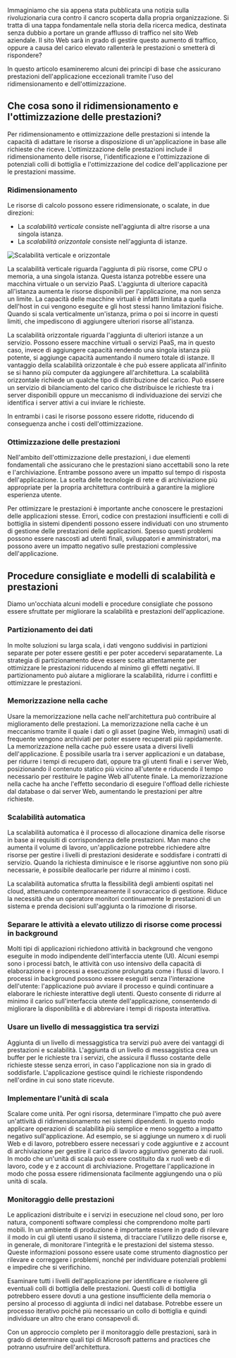 Immaginiamo che sia appena stata pubblicata una notizia sulla rivoluzionaria cura contro il cancro scoperta dalla propria organizzazione. Si tratta di una tappa fondamentale nella storia della ricerca medica, destinata senza dubbio a portare un grande afflusso di traffico nel sito Web aziendale. Il sito Web sarà in grado di gestire questo aumento di traffico, oppure a causa del carico elevato rallenterà le prestazioni o smetterà di rispondere?

In questo articolo esamineremo alcuni dei principi di base che assicurano prestazioni dell'applicazione eccezionali tramite l'uso del ridimensionamento e dell'ottimizzazione.

## <a name="what-is-scaling-and-performance-optimization"></a>Che cosa sono il ridimensionamento e l'ottimizzazione delle prestazioni?

Per ridimensionamento e ottimizzazione delle prestazioni si intende la capacità di adattare le risorse a disposizione di un'applicazione in base alle richieste che riceve. L'ottimizzazione delle prestazioni include il ridimensionamento delle risorse, l'identificazione e l'ottimizzazione di potenziali colli di bottiglia e l'ottimizzazione del codice dell'applicazione per le prestazioni massime.

### <a name="scaling"></a>Ridimensionamento

Le risorse di calcolo possono essere ridimensionate, o scalate, in due direzioni:

* La *scalabilità verticale* consiste nell'aggiunta di altre risorse a una singola istanza.
* La *scalabilità orizzontale* consiste nell'aggiunta di istanze.

![Scalabilità verticale e orizzontale](../media-draft/scale-up-scale-out.png)

La scalabilità verticale riguarda l'aggiunta di più risorse, come CPU o memoria, a una singola istanza. Questa istanza potrebbe essere una macchina virtuale o un servizio PaaS. L'aggiunta di ulteriore capacità all'istanza aumenta le risorse disponibili per l'applicazione, ma non senza un limite. La capacità delle macchine virtuali è infatti limitata a quella dell'host in cui vengono eseguite e gli host stessi hanno limitazioni fisiche. Quando si scala verticalmente un'istanza, prima o poi si incorre in questi limiti, che impediscono di aggiungere ulteriori risorse all'istanza.

La scalabilità orizzontale riguarda l'aggiunta di ulteriori istanze a un servizio. Possono essere macchine virtuali o servizi PaaS, ma in questo caso, invece di aggiungere capacità rendendo una singola istanza più potente, si aggiunge capacità aumentando il numero totale di istanze. Il vantaggio della scalabilità orizzontale è che può essere applicata all'infinito se si hanno più computer da aggiungere all'architettura. La scalabilità orizzontale richiede un qualche tipo di distribuzione del carico. Può essere un servizio di bilanciamento del carico che distribuisce le richieste tra i server disponibili oppure un meccanismo di individuazione dei servizi che identifica i server attivi a cui inviare le richieste.

In entrambi i casi le risorse possono essere ridotte, riducendo di conseguenza anche i costi dell'ottimizzazione.

### <a name="performance-optimization"></a>Ottimizzazione delle prestazioni

Nell'ambito dell'ottimizzazione delle prestazioni, i due elementi fondamentali che assicurano che le prestazioni siano accettabili sono la rete e l'archiviazione. Entrambe possono avere un impatto sul tempo di risposta dell'applicazione. La scelta delle tecnologie di rete e di archiviazione più appropriate per la propria architettura contribuirà a garantire la migliore esperienza utente.

Per ottimizzare le prestazioni è importante anche conoscere le prestazioni delle applicazioni stesse. Errori, codice con prestazioni insufficienti e colli di bottiglia in sistemi dipendenti possono essere individuati con uno strumento di gestione delle prestazioni delle applicazioni. Spesso questi problemi possono essere nascosti ad utenti finali, sviluppatori e amministratori, ma possono avere un impatto negativo sulle prestazioni complessive dell'applicazione.

## <a name="scalability-and-performance-patterns-and-practices"></a>Procedure consigliate e modelli di scalabilità e prestazioni

Diamo un'occhiata alcuni modelli e procedure consigliate che possono essere sfruttate per migliorare la scalabilità e prestazioni dell'applicazione.

### <a name="data-partitioning"></a>Partizionamento dei dati

In molte soluzioni su larga scala, i dati vengono suddivisi in partizioni separate per poter essere gestiti e per poter accedervi separatamente. La strategia di partizionamento deve essere scelta attentamente per ottimizzare le prestazioni riducendo al minimo gli effetti negativi. Il partizionamento può aiutare a migliorare la scalabilità, ridurre i conflitti e ottimizzare le prestazioni.

### <a name="caching"></a>Memorizzazione nella cache

Usare la memorizzazione nella cache nell'architettura può contribuire al miglioramento delle prestazioni. La memorizzazione nella cache è un meccanismo tramite il quale i dati o gli asset (pagine Web, immagini) usati di frequente vengono archiviati per poter essere recuperati più rapidamente. La memorizzazione nella cache può essere usata a diversi livelli dell'applicazione. È possibile usarla tra i server applicazioni e un database, per ridurre i tempi di recupero dati, oppure tra gli utenti finali e i server Web, posizionando il contenuto statico più vicino all'utente e riducendo il tempo necessario per restituire le pagine Web all'utente finale. La memorizzazione nella cache ha anche l'effetto secondario di eseguire l'offload delle richieste dal database o dai server Web, aumentando le prestazioni per altre richieste.

### <a name="autoscaling"></a>Scalabilità automatica

La scalabilità automatica è il processo di allocazione dinamica delle risorse in base ai requisiti di corrispondenza delle prestazioni. Man mano che aumenta il volume di lavoro, un'applicazione potrebbe richiedere altre risorse per gestire i livelli di prestazioni desiderate e soddisfare i contratti di servizio. Quando la richiesta diminuisce e le risorse aggiuntive non sono più necessarie, è possibile deallocarle per ridurre al minimo i costi.

La scalabilità automatica sfrutta la flessibilità degli ambienti ospitati nel cloud, attenuando contemporaneamente il sovraccarico di gestione. Riduce la necessità che un operatore monitori continuamente le prestazioni di un sistema e prenda decisioni sull'aggiunta o la rimozione di risorse.

### <a name="decouple-resource-intensive-tasks-as-background-jobs"></a>Separare le attività a elevato utilizzo di risorse come processi in background

Molti tipi di applicazioni richiedono attività in background che vengono eseguite in modo indipendente dell'interfaccia utente (UI). Alcuni esempi sono i processi batch, le attività con uso intensivo della capacità di elaborazione e i processi a esecuzione prolungata come i flussi di lavoro. I processi in background possono essere eseguiti senza l'interazione dell'utente: l'applicazione può avviare il processo e quindi continuare a elaborare le richieste interattive degli utenti. Questo consente di ridurre al minimo il carico sull'interfaccia utente dell'applicazione, consentendo di migliorare la disponibilità e di abbreviare i tempi di risposta interattiva.

### <a name="use-a-messaging-layer-between-services"></a>Usare un livello di messaggistica tra servizi

Aggiunta di un livello di messaggistica tra servizi può avere dei vantaggi di prestazioni e scalabilità. L'aggiunta di un livello di messaggistica crea un buffer per le richieste tra i servizi, che assicura il flusso costante delle richieste stesse senza errori, in caso l'applicazione non sia in grado di soddisfarle. L'applicazione gestisce quindi le richieste rispondendo nell'ordine in cui sono state ricevute.

### <a name="implement-scale-units"></a>Implementare l'unità di scala

Scalare come unità. Per ogni risorsa, determinare l'impatto che può avere un'attività di ridimensionamento nei sistemi dipendenti. In questo modo applicare operazioni di scalabilità più semplice e meno soggetto a impatto negativo sull'applicazione. Ad esempio, se si aggiunge un numero x di ruoli Web e di lavoro, potrebbero essere necessari y code aggiuntive e z account di archiviazione per gestire il carico di lavoro aggiuntivo generato dai ruoli. In modo che un'unità di scala può essere costituito da x ruoli web e di lavoro, code y e z account di archiviazione. Progettare l'applicazione in modo che possa essere ridimensionata facilmente aggiungendo una o più unità di scala.

### <a name="performance-monitoring"></a>Monitoraggio delle prestazioni

Le applicazioni distribuite e i servizi in esecuzione nel cloud sono, per loro natura, componenti software complessi che comprendono molte parti mobili. In un ambiente di produzione è importante essere in grado di rilevare il modo in cui gli utenti usano il sistema, di tracciare l'utilizzo delle risorse e, in generale, di monitorare l'integrità e le prestazioni del sistema stesso. Queste informazioni possono essere usate come strumento diagnostico per rilevare e correggere i problemi, nonché per individuare potenziali problemi e impedire che si verifichino.

Esaminare tutti i livelli dell'applicazione per identificare e risolvere gli eventuali colli di bottiglia delle prestazioni. Questi colli di bottiglia potrebbero essere dovuti a una gestione insufficiente della memoria o persino al processo di aggiunta di indici nel database. Potrebbe essere un processo iterativo poiché più necessario un collo di bottiglia e quindi individuare un altro che erano consapevoli di.

Con un approccio completo per il monitoraggio delle prestazioni, sarà in grado di determinare quali tipi di Microsoft patterns and practices che potranno usufruire dell'architettura.